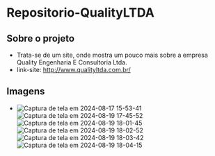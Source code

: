 # Repositorio-QualityLTDA

## Sobre o projeto
- Trata-se de um site, onde mostra um pouco mais sobre a empresa Quality Engenharia E Consultoria Ltda.
- link-site: http://www.qualityltda.com.br/

## Imagens
- ![Captura de tela em 2024-08-17 15-53-41](https://github.com/user-attachments/assets/f9add2f7-b892-467f-bee5-d687e879b692)
![Captura de tela em 2024-08-19 17-45-52](https://github.com/user-attachments/assets/7de415b5-9ec7-4ad3-be7c-bb2e4fd2e235)
![Captura de tela em 2024-08-19 18-01-45](https://github.com/user-attachments/assets/5182cbce-a7d5-4e20-b724-8f6d5aa650ab)
![Captura de tela em 2024-08-19 18-02-52](https://github.com/user-attachments/assets/9d2d688f-4587-4889-a6a0-569958c0c0bd)
![Captura de tela em 2024-08-19 18-03-42](https://github.com/user-attachments/assets/d23b61e9-d4e6-4394-a8bc-34efbc5d8254)
![Captura de tela em 2024-08-19 18-04-15](https://github.com/user-attachments/assets/35c3a87c-2463-49f0-84ab-e4e207ab0356)

